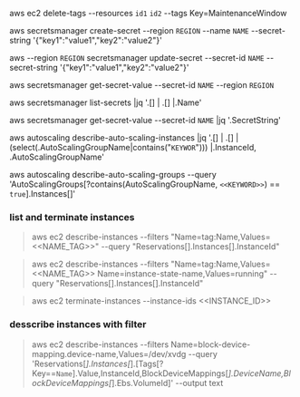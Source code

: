 aws ec2 delete-tags --resources `id1` `id2` --tags Key=MaintenanceWindow

aws secretsmanager create-secret --region `REGION` --name `NAME` --secret-string '{"key1":"value1","key2":"value2"}'

aws --region `REGION` secretsmanager update-secret --secret-id `NAME` --secret-string '{"key1":"value1","key2":"value2"}'

aws secretsmanager get-secret-value --secret-id `NAME` --region `REGION`

aws secretsmanager list-secrets |jq '.[] | .[] |.Name'

aws secretsmanager get-secret-value --secret-id `NAME` |jq '.SecretString'

aws autoscaling describe-auto-scaling-instances |jq '.[] | .[] |(select(.AutoScalingGroupName|contains("`KEYWOR`"))) |.InstanceId, .AutoScalingGroupName'


aws autoscaling describe-auto-scaling-groups --query 'AutoScalingGroups[?contains(AutoScalingGroupName, `<<KEYWORD>>`) == `true`].Instances[]'

### list and terminate instances
>aws ec2 describe-instances --filters "Name=tag:Name,Values=<<NAME_TAG>>" --query "Reservations[].Instances[].InstanceId"

>aws ec2 describe-instances --filters "Name=tag:Name,Values=<<NAME_TAG>> Name=instance-state-name,Values=running" --query "Reservations[].Instances[].InstanceId"

>aws ec2 terminate-instances --instance-ids <<INSTANCE_ID>>

### desscribe instances with filter
>aws ec2 describe-instances  --filters Name=block-device-mapping.device-name,Values=/dev/xvdg --query 'Reservations[*].Instances[*].[Tags[?Key==`Name`].Value,InstanceId,BlockDeviceMappings[*].DeviceName,BlockDeviceMappings[*].Ebs.VolumeId]' --output text
